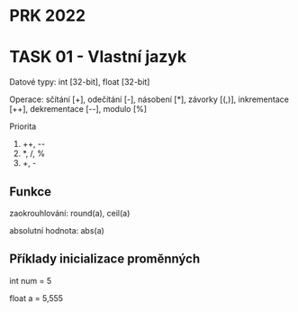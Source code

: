 # PRK 2022

# TASK 01 - Vlastní jazyk

Datové typy: int [32-bit], float [32-bit]


Operace: sčítání [+], odečítání [-], násobení [*], závorky [(,)], inkrementace [++], dekrementace [--], modulo [%]

Priorita
1.  ++, --
2.  *, /, %
3. +, -

## Funkce
zaokrouhlování: round(a), ceil(a)

absolutní hodnota: abs(a)

## Příklady inicializace proměnných
int num = 5

float a = 5,555


